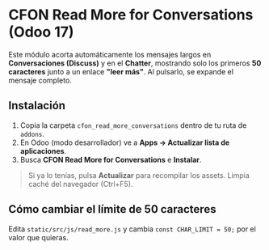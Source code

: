 # CFON Read More for Conversations (Odoo 17)

Este módulo acorta automáticamente los mensajes largos en **Conversaciones (Discuss)** y en el **Chatter**, mostrando solo los primeros **50 caracteres** junto a un enlace **"leer más"**. Al pulsarlo, se expande el mensaje completo.

## Instalación
1. Copia la carpeta `cfon_read_more_conversations` dentro de tu ruta de `addons`.
2. En Odoo (modo desarrollador) ve a **Apps → Actualizar lista de aplicaciones**.
3. Busca **CFON Read More for Conversations** e **Instalar**.

> Si ya lo tenías, pulsa **Actualizar** para recompilar los assets. Limpia caché del navegador (Ctrl+F5).

## Cómo cambiar el límite de 50 caracteres
Edita `static/src/js/read_more.js` y cambia `const CHAR_LIMIT = 50;` por el valor que quieras.